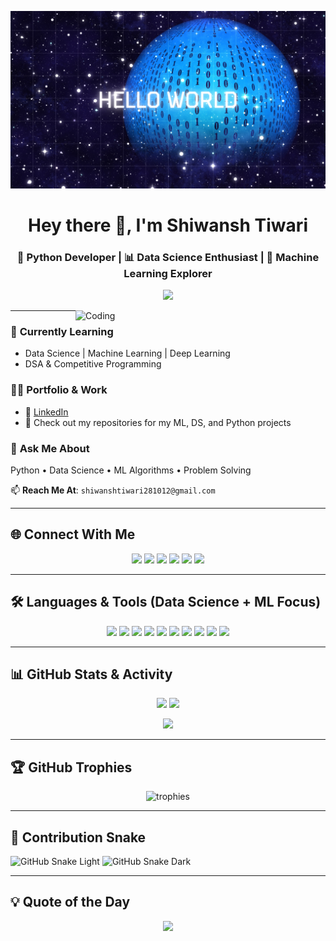 ![Header](https://github.com/Shiwansh2601/Shiwansh2601/blob/main/Github%20logo.png)

<h1 align="center">Hey there 👋, I'm Shiwansh Tiwari</h1>
<h3 align="center">
🚀 Python Developer | 📊 Data Science Enthusiast | 🤖 Machine Learning Explorer  
</h3>

<p align="center">
<img src="https://readme-typing-svg.herokuapp.com?color=%2336BCF7&size=24&center=true&vCenter=true&width=600&lines=Data+Science+%7C+Machine+Learning+%7C+Python;Always+Learning+New+Things;DSA+Enthusiast+%26+Problem+Solver">
</p>

<img align="right" alt="Coding" width="400" src="https://media.giphy.com/media/qgQUggAC3Pfv687qPC/giphy.gif">

---

### 🌱 **Currently Learning**
- Data Science | Machine Learning | Deep Learning  
- DSA & Competitive Programming  

### 👨‍💻 **Portfolio & Work**
- 🔗 [LinkedIn](https://www.linkedin.com/in/shiwansh-tiwari-8929482a6)  
- 📂 Check out my repositories for my ML, DS, and Python projects  

### 💬 **Ask Me About**
Python • Data Science • ML Algorithms • Problem Solving  

📫 **Reach Me At**: `shiwanshtiwari281012@gmail.com`

---

## 🌐 Connect With Me
<p align="center">
<a href="https://twitter.com/shiwanshti75232"><img src="https://img.shields.io/badge/Twitter-1DA1F2.svg?&style=for-the-badge&logo=twitter&logoColor=white"></a>
<a href="https://www.linkedin.com/in/shiwansh-tiwari-8929482a6"><img src="https://img.shields.io/badge/LinkedIn-0A66C2.svg?&style=for-the-badge&logo=linkedin&logoColor=white"></a>
<a href="https://instagram.com/shiwansh_tiwari_360"><img src="https://img.shields.io/badge/Instagram-E4405F.svg?&style=for-the-badge&logo=instagram&logoColor=white"></a>
<a href="https://www.hackerrank.com/shiwansh1432"><img src="https://img.shields.io/badge/HackerRank-2EC866.svg?&style=for-the-badge&logo=hackerrank&logoColor=white"></a>
<a href="https://leetcode.com/shiwansh_tiwari123"><img src="https://img.shields.io/badge/LeetCode-FFA116.svg?&style=for-the-badge&logo=leetcode&logoColor=black"></a>
<a href="https://auth.geeksforgeeks.org/user/shiwanshtiwnij9"><img src="https://img.shields.io/badge/GeeksforGeeks-0F9D58.svg?&style=for-the-badge&logo=geeksforgeeks&logoColor=white"></a>
</p>

---

## 🛠 Languages & Tools (Data Science + ML Focus)
<p align="center">
<img src="https://img.shields.io/badge/Python-3776AB.svg?&style=for-the-badge&logo=python&logoColor=white">
<img src="https://img.shields.io/badge/Java-007396.svg?&style=for-the-badge&logo=java&logoColor=white">
<img src="https://img.shields.io/badge/NumPy-013243.svg?&style=for-the-badge&logo=numpy&logoColor=white">
<img src="https://img.shields.io/badge/Pandas-150458.svg?&style=for-the-badge&logo=pandas&logoColor=white">
<img src="https://img.shields.io/badge/ScikitLearn-F7931E.svg?&style=for-the-badge&logo=scikitlearn&logoColor=white">
<img src="https://img.shields.io/badge/TensorFlow-FF6F00.svg?&style=for-the-badge&logo=tensorflow&logoColor=white">
<img src="https://img.shields.io/badge/PyTorch-EE4C2C.svg?&style=for-the-badge&logo=pytorch&logoColor=white">
<img src="https://img.shields.io/badge/Matplotlib-11557C.svg?&style=for-the-badge&logo=matplotlib&logoColor=white">
<img src="https://img.shields.io/badge/Seaborn-4EABD1.svg?&style=for-the-badge&logo=python&logoColor=white">
<img src="https://img.shields.io/badge/Jupyter-F37626.svg?&style=for-the-badge&logo=jupyter&logoColor=white">
</p>

---

## 📊 GitHub Stats & Activity
<p align="center">
<img src="https://github-readme-stats.vercel.app/api?username=shiwansh2601&show_icons=true&theme=tokyonight" height="165">
<img src="https://github-readme-stats.vercel.app/api/top-langs/?username=shiwansh2601&layout=compact&theme=tokyonight" height="165">
</p>

<p align="center">
<img src="https://github-readme-streak-stats.herokuapp.com/?user=shiwansh2601&theme=tokyonight" height="165">
</p>

---

## 🏆 GitHub Trophies
<p align="center">
<img src="https://github-profile-trophy.vercel.app/?username=shiwansh2601&theme=radical&margin-w=15&margin-h=15&column=7" alt="trophies" />
</p>

---

## 🐍 Contribution Snake
![GitHub Snake Light](https://raw.githubusercontent.com/Shiwansh2601/Shiwansh2601/output/github-contribution-grid-snake.svg#gh-light-mode-only)
![GitHub Snake Dark](https://raw.githubusercontent.com/Shiwansh2601/Shiwansh2601/output/github-contribution-grid-snake-dark.svg#gh-dark-mode-only)

---

## 💡 Quote of the Day
<p align="center">
<img src="https://quotes-github-readme.vercel.app/api?type=horizontal&theme=radical">
</p>
